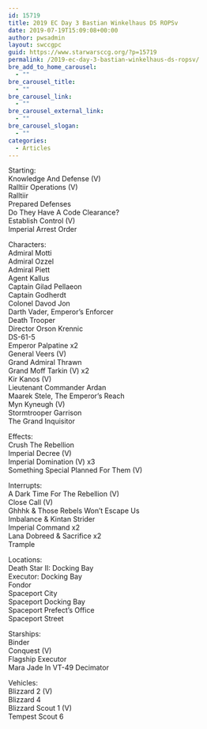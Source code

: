 ```yaml
---
id: 15719
title: 2019 EC Day 3 Bastian Winkelhaus DS ROPSv
date: 2019-07-19T15:09:08+00:00
author: pwsadmin
layout: swccgpc
guid: https://www.starwarsccg.org/?p=15719
permalink: /2019-ec-day-3-bastian-winkelhaus-ds-ropsv/
bre_add_to_home_carousel:
  - ""
bre_carousel_title:
  - ""
bre_carousel_link:
  - ""
bre_carousel_external_link:
  - ""
bre_carousel_slogan:
  - ""
categories:
  - Articles
---
```

Starting:  
Knowledge And Defense (V)  
Ralltiir Operations (V)  
Ralltiir  
Prepared Defenses  
Do They Have A Code Clearance?  
Establish Control (V)  
Imperial Arrest Order

Characters:  
Admiral Motti  
Admiral Ozzel  
Admiral Piett  
Agent Kallus  
Captain Gilad Pellaeon  
Captain Godherdt  
Colonel Davod Jon  
Darth Vader, Emperor&#8217;s Enforcer  
Death Trooper  
Director Orson Krennic  
DS-61-5  
Emperor Palpatine x2  
General Veers (V)  
Grand Admiral Thrawn  
Grand Moff Tarkin (V) x2  
Kir Kanos (V)  
Lieutenant Commander Ardan  
Maarek Stele, The Emperor&#8217;s Reach  
Myn Kyneugh (V)  
Stormtrooper Garrison  
The Grand Inquisitor

Effects:  
Crush The Rebellion  
Imperial Decree (V)  
Imperial Domination (V) x3  
Something Special Planned For Them (V)

Interrupts:  
A Dark Time For The Rebellion (V)  
Close Call (V)  
Ghhhk & Those Rebels Won&#8217;t Escape Us  
Imbalance & Kintan Strider  
Imperial Command x2  
Lana Dobreed & Sacrifice x2  
Trample

Locations:  
Death Star II: Docking Bay  
Executor: Docking Bay  
Fondor  
Spaceport City  
Spaceport Docking Bay  
Spaceport Prefect&#8217;s Office  
Spaceport Street

Starships:  
Binder  
Conquest (V)  
Flagship Executor  
Mara Jade In VT-49 Decimator

Vehicles:  
Blizzard 2 (V)  
Blizzard 4  
Blizzard Scout 1 (V)  
Tempest Scout 6